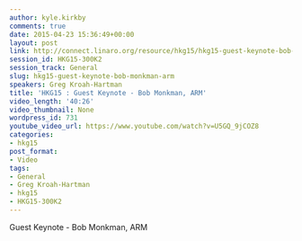 ```yaml
---
author: kyle.kirkby
comments: true
date: 2015-04-23 15:36:49+00:00
layout: post
link: http://connect.linaro.org/resource/hkg15/hkg15-guest-keynote-bob-monkman-arm/
session_id: HKG15-300K2
session_track: General
slug: hkg15-guest-keynote-bob-monkman-arm
speakers: Greg Kroah-Hartman
title: 'HKG15 : Guest Keynote - Bob Monkman, ARM'
video_length: '40:26'
video_thumbnail: None
wordpress_id: 731
youtube_video_url: https://www.youtube.com/watch?v=U5GQ_9jCOZ8
categories:
- hkg15
post_format:
- Video
tags:
- General
- Greg Kroah-Hartman
- hkg15
- HKG15-300K2
---
```


Guest Keynote - Bob Monkman, ARM
